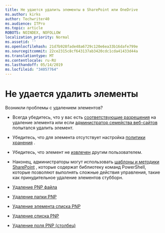 ```yaml
---
title: Не удается удалить элементы в SharePoint или OneDrive
ms.author: kirks
author: Techwriter40
ms.audience: ITPro
ms.topic: article
ROBOTS: NOINDEX, NOFOLLOW
localization_priority: Normal
ms.assetid: ''
ms.openlocfilehash: 21d7b928fade48a6729c120e6ea33b16dafe799e
ms.sourcegitcommit: 22ce2315c8cf643137ab3420cdc1cda41433d44a
ms.translationtype: MT
ms.contentlocale: ru-RU
ms.lasthandoff: 05/14/2019
ms.locfileid: "34057764"
---
```

# <a name="unable-to-delete-items"></a>Не удается удалить элементы

Возникли проблемы с удалением элементов?

- Всегда убедитесь, что у вас есть [соответствующие разрешения](https://docs.microsoft.com/en-us/sharepoint/default-sharepoint-groups) на удаление элемента или если [администратор семейства веб-сайтов](https://docs.microsoft.com/en-us/sharepoint/customize-sharepoint-site-permissions#add-change-or-remove-a-site-collection-administrator) попытался удалить элемент.

- Убедитесь, что для элемента отсутствует настройка [политики хранения](https://docs.microsoft.com/en-us/office365/securitycompliance/retention-policies) .

- Убедитесь, что элемент не [извлечен](https://support.office.com/en-us/article/check-out-check-in-or-discard-changes-to-files-in-a-library-7e2c12a9-a874-4393-9511-1378a700f6de) другим пользователем.

- Наконец, администраторы могут использовать [шаблоны и методики SharePoint](https://docs.microsoft.com/en-us/powershell/sharepoint/sharepoint-pnp/sharepoint-pnp-cmdlets?view=sharepoint-ps#installation) , которые содержат библиотеку команд PowerShell, которые позволяют выполнять сложные действия управления, такие как принудительное удаление элементов стубборн. 
- [Удаление PNP файла](https://docs.microsoft.com/en-us/powershell/module/sharepoint-pnp/remove-pnpfile?view=sharepoint-ps)
- [Удаление папки PNP](https://docs.microsoft.com/en-us/powershell/module/sharepoint-pnp/remove-pnpfolder?view=sharepoint-ps)
- [Удаление элемента списка PNP](https://docs.microsoft.com/en-us/powershell/module/sharepoint-pnp/remove-pnplistitem?view=sharepoint-ps)
- [Удаление списка PNP](https://docs.microsoft.com/en-us/powershell/module/sharepoint-pnp/remove-pnplist?view=sharepoint-ps)
- [Удаление поля PNP (столбец)](https://docs.microsoft.com/en-us/powershell/module/sharepoint-pnp/remove-pnpfield?view=sharepoint-ps)